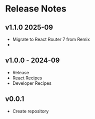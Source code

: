 
# Release Notes

## v1.1.0 2025-09
- Migrate to React Router 7 from Remix
- 

## v1.0.0 - 2024-09
- Release
- React Recipes
- Developer Recipes

## v0.0.1
- Create repository
